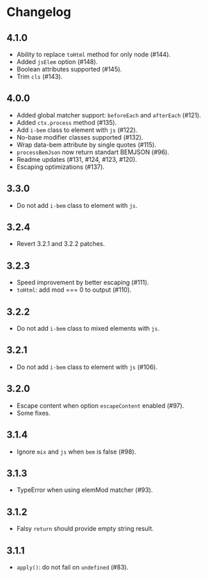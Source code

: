 # Changelog

## 4.1.0
- Ability to replace `toHtml` method for only node (#144).
- Added `jsElem` option (#148).
- Boolean attributes supported (#145).
- Trim `cls` (#143).

## 4.0.0
- Added global matcher support: `beforeEach` and `afterEach` (#121).
- Added `ctx.process` method (#135).
- Add `i-bem` class to element with `js` (#122).
- No-base modifier classes supported (#132).
- Wrap data-bem attribute by single quotes (#115).
- `processBemJson` now return standart BEMJSON (#96).
- Readme updates (#131, #124, #123, #120).
- Escaping optimizations (#137).

## 3.3.0
- Do not add `i-bem` class to element with `js`.

## 3.2.4
- Revert 3.2.1 and 3.2.2 patches.

## 3.2.3
- Speed improvement by better escaping (#111).
- `toHtml`: add mod === 0 to output (#110).

## 3.2.2
- Do not add `i-bem` class to mixed elements with `js`.

## 3.2.1
- Do not add `i-bem` class to element with `js` (#106).

## 3.2.0
- Escape content when option `escapeContent` enabled (#97).
- Some fixes.

## 3.1.4
- Ignore `mix` and `js` when `bem` is false (#98).

## 3.1.3
- TypeError when using elemMod matcher (#93).

## 3.1.2
- Falsy `return` should provide empty string result.

## 3.1.1
- `apply()`: do not fail on `undefined` (#83).
